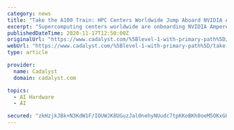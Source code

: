 ```yaml
---
category: news
title: "Take the A100 Train: HPC Centers Worldwide Jump Aboard NVIDIA AI Supercomputing Fast Track"
excerpt: "Supercomputing centers worldwide are onboarding NVIDIA Ampere GPU architecture to serve the growing demands of heftier AI models for everything from drug discovery to energy research. Joining this movement,"
publishedDateTime: 2020-11-17T12:50:00Z
originalUrl: "https://www.cadalyst.com/%5Blevel-1-with-primary-path%5D/take-a100-train-hpc-centers-worldwide-jump-aboard-nvidia-ai-supercomputi"
webUrl: "https://www.cadalyst.com/%5Blevel-1-with-primary-path%5D/take-a100-train-hpc-centers-worldwide-jump-aboard-nvidia-ai-supercomputi"
type: article

provider:
  name: Cadalyst
  domain: cadalyst.com

topics:
  - AI Hardware
  - AI

secured: "zkHzjkJBk+N3KdW1F/IOUWJK8UGuzJal0nehyNUudc7tpKKoBKh0oeM5OKxGOVir37Fs2oQ6lcb/GHxpDrDTPDdFgernoMvwNckywzpPHWtx4U+oPl1AJsNEXWKWdpcUpsHyQrPq3BHYYUBfaW/FisKXHN0emdQzqmYtvvR6E5kiMHlo0mZS5svUV7dtBvkCoB81QQs7OeFQaKV0erOtxpYoR0pt1rOvYioc8lKgTh5f/uydgQffFR0EAw9x9RCLedKw2uHL0gkrG4WDL7w5ZSgIttNbYPgyKLc8KTQ53yCyMOZw6SyfMjmMFR6uwTDxc3Xwy3FMBzPlq2GtR5MFvpb0FQBU+8uaYaJlNEA8tAY=;O/bz8k8ezSQbki/es8un/w=="
---
```


